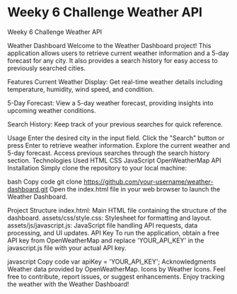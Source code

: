 # Weeky 6 Challenge Weather API
 Weeky 6 Challenge Weather API

Weather Dashboard
Welcome to the Weather Dashboard project! This application allows users to retrieve current weather information and a 5-day forecast for any city. It also provides a search history for easy access to previously searched cities.

Features
Current Weather Display: Get real-time weather details including temperature, humidity, wind speed, and condition.

5-Day Forecast: View a 5-day weather forecast, providing insights into upcoming weather conditions.

Search History: Keep track of your previous searches for quick reference.

Usage
Enter the desired city in the input field.
Click the "Search" button or press Enter to retrieve weather information.
Explore the current weather and 5-day forecast.
Access previous searches through the search history section.
Technologies Used
HTML
CSS
JavaScript
OpenWeatherMap API
Installation
Simply clone the repository to your local machine:

bash
Copy code
git clone https://github.com/your-username/weather-dashboard.git
Open the index.html file in your web browser to launch the Weather Dashboard.

Project Structure
index.html: Main HTML file containing the structure of the dashboard.
assets/css/style.css: Stylesheet for formatting and layout.
assets/js/javascript.js: JavaScript file handling API requests, data processing, and UI updates.
API Key
To run the application, obtain a free API key from OpenWeatherMap and replace 'YOUR_API_KEY' in the javascript.js file with your actual API key.

javascript
Copy code
var apiKey = 'YOUR_API_KEY';
Acknowledgments
Weather data provided by OpenWeatherMap.
Icons by Weather Icons.
Feel free to contribute, report issues, or suggest enhancements. Enjoy tracking the weather with the Weather Dashboard!